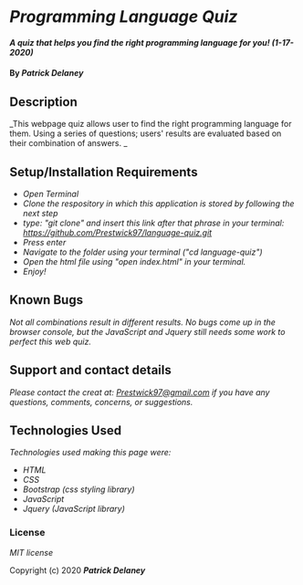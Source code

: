 # _Programming Language Quiz_

#### _A quiz that helps you find the right programming language for you! (1-17-2020)_

#### By _**Patrick Delaney**_

## Description

_This webpage quiz allows user to find the right programming language for them. Using a series of questions; users' results are evaluated based on their combination of answers. _

## Setup/Installation Requirements

* _Open Terminal_
* _Clone the respository in which this application is stored by following the next step_
* _type: "git clone" and insert this link after that phrase in your terminal: https://github.com/Prestwick97/language-quiz.git_
* _Press enter_
* _Navigate to the folder using your terminal ("cd language-quiz")_
* _Open the html file using "open index.html" in your terminal._
* _Enjoy!_

## Known Bugs

_Not all combinations result in different results. No bugs come up in the browser console, but the JavaScript and Jquery still needs some work to perfect this web quiz._

## Support and contact details

_Please contact the creat at: Prestwick97@gmail.com if you have any questions, comments, concerns, or suggestions._

## Technologies Used

_Technologies used making this page were:_
* _HTML_
* _CSS_
* _Bootstrap (css styling library)_
* _JavaScript_
* _Jquery (JavaScript library)_

### License

*MIT license*

Copyright (c) 2020 **_Patrick Delaney_**